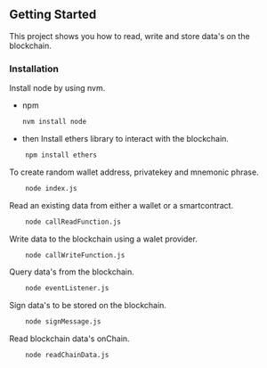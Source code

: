 <!-- GETTING STARTED -->

## Getting Started

This project shows you how to read, write and store data's on the blockchain.

### Installation

Install node by using nvm.

- npm
  ```sh
  nvm install node
  ```
- then
  Install ethers library to interact with the blockchain.

```sh
    npm install ethers
```

To create random wallet address, privatekey and mnemonic phrase.

```sh
    node index.js
```

Read an existing data from either a wallet or a smartcontract.

```sh
    node callReadFunction.js
```

Write data to the blockchain using a walet provider.

```sh
    node callWriteFunction.js
```

Query data's from the blockchain.

```sh
    node eventListener.js
```

Sign data's to be stored on the blockchain.

```sh
    node signMessage.js
```

Read blockchain data's onChain.

```sh
    node readChainData.js
```

